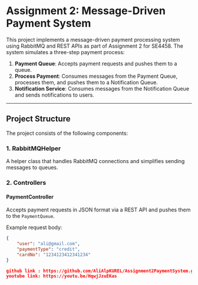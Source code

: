 # Assignment 2: Message-Driven Payment System  

This project implements a message-driven payment processing system using RabbitMQ and REST APIs as part of Assignment 2 for SE4458. The system simulates a three-step payment process:  

1. **Payment Queue**: Accepts payment requests and pushes them to a queue.  
2. **Process Payment**: Consumes messages from the Payment Queue, processes them, and pushes them to a Notification Queue.  
3. **Notification Service**: Consumes messages from the Notification Queue and sends notifications to users.

---

## **Project Structure**  

The project consists of the following components:  

### **1. RabbitMQHelper**  
A helper class that handles RabbitMQ connections and simplifies sending messages to queues.  

### **2. Controllers**  

#### **PaymentController**  
Accepts payment requests in JSON format via a REST API and pushes them to the `PaymentQueue`.

Example request body:
```json
{
    "user": "ali@gmail.com",
    "paymentType": "credit",
    "cardNo": "1234123412341234"
}

github link : https://github.com/AliAlpKUREL/Assignment2PaymentSystem.git.
youtube link: https://youtu.be/HqwjJzuEKas
